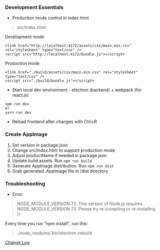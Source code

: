 ### Development Essentials
* Production mode control in index.html
> src/index.html

Development mode
```
<link href="http://localhost:4172/assets/css/main.min.css" rel="stylesheet" type="text/css" />
<script src="http://localhost:4172/bundle.js"></script>
```
Production mode
```
<link href="./build/assets/css/main.min.css" rel="stylesheet" type="text/css" />
<script src="./build/bundle.js"></script>
```
* Start local dev environment - electron (backend) + webpack (for react.js)
```
npm run dev
or
yarn run dev
```
* Reload frontend after changes with Ctrl+R

### Create AppImage
1. Set version in package.json
2. Change src/index.html to support production mode
3. Adjust productName if needed in package.json
4. Update build assets. Run ```npm run build```
5. Generate AppImage distribution. Run ```npm run dist```
6. Grab generated .AppImage file in /dist directory

### Troubleshooting
* Error:
> NODE_MODULE_VERSION 72. This version of Node.js requires NODE_MODULE_VERSION 73. Please try re-compiling or re-installing \\/

Every time you run "npm install", run this:
> ./node_modules/.bin/electron-rebuild
>

[Change Log](./Changelog.md)